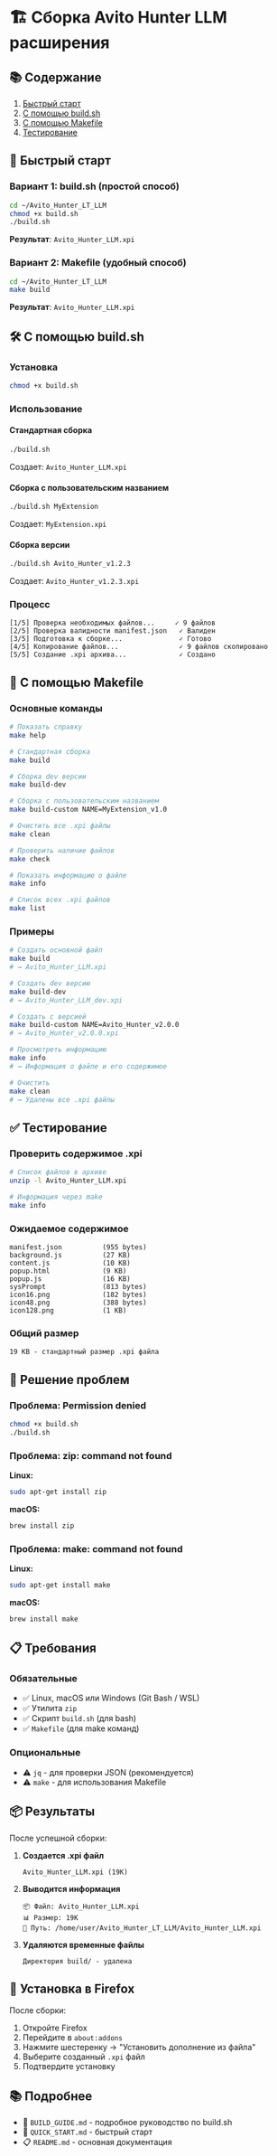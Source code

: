 # 🏗️ Сборка Avito Hunter LLM расширения

## 📚 Содержание

1. [Быстрый старт](#быстрый-старт)
2. [С помощью build.sh](#с-помощью-buildsh)
3. [С помощью Makefile](#с-помощью-makefile)
4. [Тестирование](#тестирование)

## 🚀 Быстрый старт

### Вариант 1: build.sh (простой способ)

```bash
cd ~/Avito_Hunter_LT_LLM
chmod +x build.sh
./build.sh
```

**Результат**: `Avito_Hunter_LLM.xpi`

### Вариант 2: Makefile (удобный способ)

```bash
cd ~/Avito_Hunter_LT_LLM
make build
```

**Результат**: `Avito_Hunter_LLM.xpi`

## 🛠️ С помощью build.sh

### Установка

```bash
chmod +x build.sh
```

### Использование

#### Стандартная сборка

```bash
./build.sh
```

Создает: `Avito_Hunter_LLM.xpi`

#### Сборка с пользовательским названием

```bash
./build.sh MyExtension
```

Создает: `MyExtension.xpi`

#### Сборка версии

```bash
./build.sh Avito_Hunter_v1.2.3
```

Создает: `Avito_Hunter_v1.2.3.xpi`

### Процесс

```
[1/5] Проверка необходимых файлов...     ✓ 9 файлов
[2/5] Проверка валидности manifest.json   ✓ Валиден
[3/5] Подготовка к сборке...              ✓ Готово
[4/5] Копирование файлов...               ✓ 9 файлов скопировано
[5/5] Создание .xpi архива...             ✓ Создано
```

## 🔨 С помощью Makefile

### Основные команды

```bash
# Показать справку
make help

# Стандартная сборка
make build

# Сборка dev версии
make build-dev

# Сборка с пользовательским названием
make build-custom NAME=MyExtension_v1.0

# Очистить все .xpi файлы
make clean

# Проверить наличие файлов
make check

# Показать информацию о файле
make info

# Список всех .xpi файлов
make list
```

### Примеры

```bash
# Создать основной файл
make build
# → Avito_Hunter_LLM.xpi

# Создать dev версию
make build-dev
# → Avito_Hunter_LLM_dev.xpi

# Создать с версией
make build-custom NAME=Avito_Hunter_v2.0.0
# → Avito_Hunter_v2.0.0.xpi

# Просмотреть информацию
make info
# → Информация о файле и его содержимое

# Очистить
make clean
# → Удалены все .xpi файлы
```

## ✅ Тестирование

### Проверить содержимое .xpi

```bash
# Список файлов в архиве
unzip -l Avito_Hunter_LLM.xpi

# Информация через make
make info
```

### Ожидаемое содержимое

```
manifest.json          (955 bytes)
background.js          (27 KB)
content.js             (10 KB)
popup.html             (9 KB)
popup.js               (16 KB)
sysPrompt              (813 bytes)
icon16.png             (182 bytes)
icon48.png             (388 bytes)
icon128.png            (1 KB)
```

### Общий размер

```
19 KB - стандартный размер .xpi файла
```

## 🔧 Решение проблем

### Проблема: Permission denied

```bash
chmod +x build.sh
./build.sh
```

### Проблема: zip: command not found

**Linux:**
```bash
sudo apt-get install zip
```

**macOS:**
```bash
brew install zip
```

### Проблема: make: command not found

**Linux:**
```bash
sudo apt-get install make
```

**macOS:**
```bash
brew install make
```

## 📋 Требования

### Обязательные

- ✅ Linux, macOS или Windows (Git Bash / WSL)
- ✅ Утилита `zip`
- ✅ Скрипт `build.sh` (для bash)
- ✅ `Makefile` (для make команд)

### Опциональные

- ⚠️ `jq` - для проверки JSON (рекомендуется)
- ⚠️ `make` - для использования Makefile

## 📦 Результаты

После успешной сборки:

1. **Создается .xpi файл**
   ```
   Avito_Hunter_LLM.xpi (19K)
   ```

2. **Выводится информация**
   ```
   📦 Файл: Avito_Hunter_LLM.xpi
   📊 Размер: 19K
   📍 Путь: /home/user/Avito_Hunter_LT_LLM/Avito_Hunter_LLM.xpi
   ```

3. **Удаляются временные файлы**
   ```
   Директория build/ - удалена
   ```

## 🚀 Установка в Firefox

После сборки:

1. Откройте Firefox
2. Перейдите в `about:addons`
3. Нажмите шестеренку → "Установить дополнение из файла"
4. Выберите созданный `.xpi` файл
5. Подтвердите установку

## 📚 Подробнее

- 📖 `BUILD_GUIDE.md` - подробное руководство по build.sh
- 🚀 `QUICK_START.md` - быстрый старт
- 📋 `README.md` - основная документация
